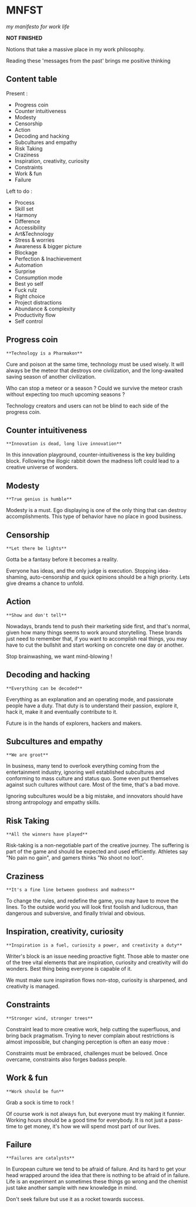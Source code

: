 # MNFST
*my manifesto for work life*

**NOT FINISHED**

Notions that take a massive place in my work philosophy.

Reading these 'messages from the past' brings me positive thinking

## Content table

Present : 

- Progress coin
- Counter intuitiveness
- Modesty
- Censorship
- Action
- Decoding and hacking
- Subcultures and empathy
- Risk Taking
- Craziness
- Inspiration, creativity, curiosity
- Constraints
- Work & fun
- Failure

Left to do : 

- Process
- Skill set
- Harmony
- Difference
- Accessibility
- Art&Technology
- Stress & worries
- Awareness & bigger picture
- Blockage
- Perfection & Inachievement
- Automation
- Surprise
- Consumption mode
- Best yo self
- Fuck rulz
- Right choice
- Project distractions
- Abundance & complexity
- Productivity flow
- Self control

Progress coin
----------------------------------------------

`**Technology is a Pharmakon**`

Cure and poison at the same time, technology must be used wisely.
It will always be the meteor that destroys one civilization, and the long-awaited saving season of another civilization.

Who can stop a meteor or a season ? Could we survive the meteor crash without expecting too much upcoming seasons ?

Technology creators and users can not be blind to each side of the progress coin.


Counter intuitiveness
----------------------------------------------

`**Innovation is dead, long live innovation**`

In this innovation playground, counter-intuitiveness is the key building block. Following the illogic rabbit down the madness loft could lead to a creative universe of wonders.


Modesty
----------------------------------------------

`**True genius is humble**`

Modesty is a must. Ego displaying is one of the only thing that can destroy accomplishments. This type of behavior have no place in good business.


Censorship
----------------------------------------------

`**Let there be lights**`

Gotta be a fantasy before it becomes a reality.

Everyone has ideas, and the only judge is execution. Stopping idea-shaming, auto-censorship and quick opinions should be a high priority. Lets give dreams a chance to unfold.


Action
----------------------------------------------

`**Show and don't tell**`

Nowadays, brands tend to push their marketing side first, and that's normal, given how many things seems to work around storytelling. These brands just need to remember that, if you want to accomplish real things, you may have to cut the bullshit and start working on concrete one day or another.

Stop brainwashing, we want mind-blowing !


Decoding and hacking
----------------------------------------------

`**Everything can be decoded**`

Everything as an explanation and an operating mode, and passionate people have a duty. That duty is to understand their passion, explore it, hack it, make it and eventually contribute to it.

Future is in the hands of explorers, hackers and makers.


Subcultures and empathy
----------------------------------------------

`**We are groot**`

In business, many tend to overlook everything coming from the entertainment industry, ignoring well established subcultures and conforming to mass culture and status quo. Some even put themselves against such cultures without care. Most of the time, that's a bad move.

Ignoring subcultures would be a big mistake, and innovators should have strong antropology and empathy skills.


Risk Taking
----------------------------------------------

 `**All the winners have played**`

Risk-taking is a non-negotiable part of the creative journey. The suffering is part of the game and should be expected and used efficiently. Athletes say "No pain no gain", and gamers thinks "No shoot no loot".


Craziness
----------------------------------------------

`**It's a fine line between goodness and madness**`

To change the rules, and redefine the game, you may have to move the lines. To the outside world you will look first foolish and ludicrous, than dangerous and subversive, and finally trivial and obvious.

 
Inspiration, creativity, curiosity
----------------------------------------------

`**Inspiration is a fuel, curiosity a power, and creativity a duty**`

Writer's block is an issue needing proactive fight. Those able to master one of the tree vital elements that are inspiration, curiosity and creativity will do wonders. Best thing being everyone is capable of it.

We must make sure inspiration flows non-stop, curiosity is sharpened, and creativity is managed.


Constraints
----------------------------------------------

`**Stronger wind, stronger trees**`

Constraint lead to more creative work, help cutting the superfluous, and bring back pragmatism.
Trying to never complain about restrictions is almost impossible, but changing perception is often an easy move :

Constraints must be embraced, challenges must be beloved. Once overcame, constraints also forges badass people.


Work & fun
----------------------------------------------

`**Work should be fun**`

Grab a sock is time to rock !

Of course work is not always fun, but everyone must try making it funnier. Working hours should be a good time for everybody. It is not just a pass-time to get money, it's how we will spend most part of our lives.


Failure
----------------------------------------------

`**Failures are catalysts**`

In European culture we tend to be afraid of failure. And its hard to get your head wrapped around the idea that there is nothing to be afraid of in failure. Life is an experiment an sometimes these things go wrong and the chemist just take another sample with new knowledge in mind.

Don't seek failure but use it as a rocket towards success.

